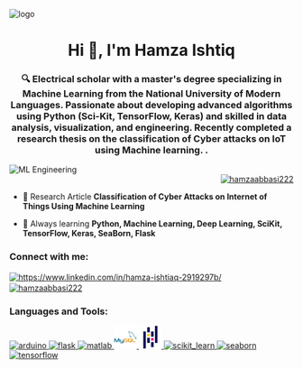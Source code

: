 ![logo](https://github.com/HamzaAbbasi222/Hamza-Abbasi222/blob/main/Linkedin%20Banner.jpg)
<h1 align="center">Hi 👋, I'm Hamza Ishtiq</h1>
<h3 align="center">🔍 Electrical scholar with a master's degree specializing in Machine Learning from the National University of Modern Languages. Passionate about developing advanced algorithms using Python (Sci-Kit, TensorFlow, Keras) and skilled in data analysis, visualization, and engineering. Recently completed a research thesis on the classification of Cyber attacks on IoT using Machine learning. .</h3>
<img align="left" alt="ML Engineering" width="400" src="https://media.licdn.com/dms/image/C4D12AQEBCs_XqJplUg/article-cover_image-shrink_600_2000/0/1640013765739?e=2147483647&v=beta&t=e6JMCkuMnz-zy_ybbz3VQyh5vKuua64IVhaoF8RG91U" >

<p align="right"> <a href="https://github.com/ryo-ma/github-profile-trophy"><img src="https://media.licdn.com/dms/image/D4D03AQFtyIpSxsuL0w/profile-displayphoto-shrink_200_200/0/1704897700257?e=1718841600&v=beta&t=LKQn61fWZqN-N5MP8ebbz1O1GqlDFVtQg1ZCLZC-Vp0" alt="hamzaabbasi222" /></a> </p>

- 🔭 Research Article **Classification of Cyber Attacks on Internet of Things Using Machine Learning**

- 🌱 Always learning **Python, Machine Learning, Deep Learning, SciKit, TensorFlow, Keras, SeaBorn, Flask**

<h3 align="left">Connect with me:</h3>
<p align="left">
<a href="https://www.linkedin.com/in/hamza-ishtiaq-ml-seo/" target="blank"><img align="center" src="https://raw.githubusercontent.com/rahuldkjain/github-profile-readme-generator/master/src/images/icons/Social/linked-in-alt.svg" alt="https://www.linkedin.com/in/hamza-ishtiaq-2919297b/" height="30" width="40" /></a>
<a href="https://fb.com/hamzaabbasi222" target="blank"><img align="center" src="https://raw.githubusercontent.com/rahuldkjain/github-profile-readme-generator/master/src/images/icons/Social/facebook.svg" alt="hamzaabbasi222" height="30" width="40" /></a>
</p>

<h3 align="left">Languages and Tools:</h3>
<p align="left"> <a href="https://www.arduino.cc/" target="_blank" rel="noreferrer"> <img src="https://cdn.worldvectorlogo.com/logos/arduino-1.svg" alt="arduino" width="40" height="40"/> </a> <a href="https://flask.palletsprojects.com/" target="_blank" rel="noreferrer"> <img src="https://www.vectorlogo.zone/logos/pocoo_flask/pocoo_flask-icon.svg" alt="flask" width="40" height="40"/> </a> <a href="https://www.mathworks.com/" target="_blank" rel="noreferrer"> <img src="https://upload.wikimedia.org/wikipedia/commons/2/21/Matlab_Logo.png" alt="matlab" width="40" height="40"/> </a> <a href="https://www.mysql.com/" target="_blank" rel="noreferrer"> <img src="https://raw.githubusercontent.com/devicons/devicon/master/icons/mysql/mysql-original-wordmark.svg" alt="mysql" width="40" height="40"/> </a> <a href="https://pandas.pydata.org/" target="_blank" rel="noreferrer"> <img src="https://raw.githubusercontent.com/devicons/devicon/2ae2a900d2f041da66e950e4d48052658d850630/icons/pandas/pandas-original.svg" alt="pandas" width="40" height="40"/> </a> <a href="https://scikit-learn.org/" target="_blank" rel="noreferrer"> <img src="https://upload.wikimedia.org/wikipedia/commons/0/05/Scikit_learn_logo_small.svg" alt="scikit_learn" width="40" height="40"/> </a> <a href="https://seaborn.pydata.org/" target="_blank" rel="noreferrer"> <img src="https://seaborn.pydata.org/_images/logo-mark-lightbg.svg" alt="seaborn" width="40" height="40"/> </a> <a href="https://www.tensorflow.org" target="_blank" rel="noreferrer"> <img src="https://www.vectorlogo.zone/logos/tensorflow/tensorflow-icon.svg" alt="tensorflow" width="40" height="40"/> </a> </p>

